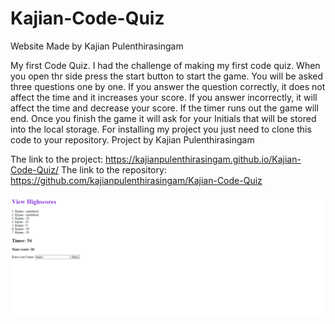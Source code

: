 # Kajian-Code-Quiz
Website Made by Kajian Pulenthirasingam

My first Code Quiz. I had the challenge of making my first code quiz. When you open thr side press the start button to start the game. You will be asked three questions one by one. If you answer the question correctly, it does not affect the time and it increases your score. If you answer incorrectly, it will affect the time and decrease your score. If the timer runs out the game will end. Once you finish the game it will ask for your Initials that will be stored into the local storage. For installing my project you just need to clone this code to your repository. Project by Kajian Pulenthirasingam

The link to the project: https://kajianpulenthirasingam.github.io/Kajian-Code-Quiz/
The link to the repository: https://github.com/kajianpulenthirasingam/Kajian-Code-Quiz

![](Capture.PNG)